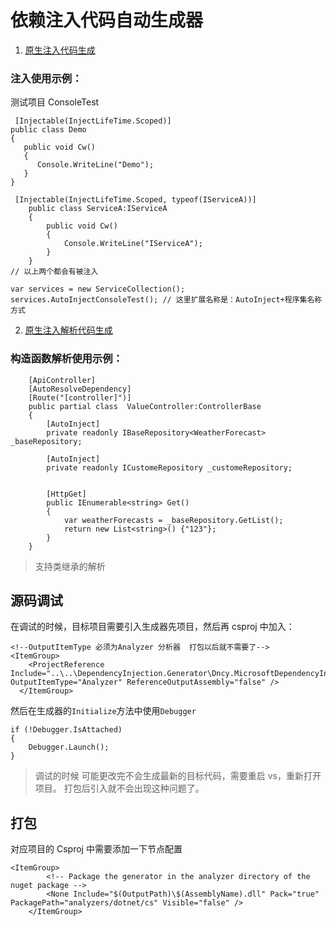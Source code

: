 # 依赖注入代码自动生成器

1. [原生注入代码生成](https://github.com/pluto-arch/Dncy.Microsoft.DependencyInjection.Generator/blob/main/Dncy.DependencyInjection.Generator/AutoInject_README.md)

### 注入使用示例：

测试项目 ConsoleTest

```
 [Injectable(InjectLifeTime.Scoped)]
public class Demo
{
   public void Cw()
   {
      Console.WriteLine("Demo");
   }
}

 [Injectable(InjectLifeTime.Scoped, typeof(IServiceA))]
    public class ServiceA:IServiceA
    {
        public void Cw()
        {
            Console.WriteLine("IServiceA");
        }
    }
// 以上两个都会有被注入

var services = new ServiceCollection();
services.AutoInjectConsoleTest(); // 这里扩展名称是：AutoInject+程序集名称方式
```

2. [原生注入解析代码生成](https://github.com/pluto-arch/Dncy.Microsoft.DependencyInjection.Generator/blob/main/Dncy.DependencyInjection.Generator/ConstructorResolve_README.md)

### 构造函数解析使用示例：

```
    [ApiController]
    [AutoResolveDependency]
    [Route("[controller]")]
    public partial class  ValueController:ControllerBase
    {
        [AutoInject]
        private readonly IBaseRepository<WeatherForecast> _baseRepository;

        [AutoInject]
        private readonly ICustomeRepository _customeRepository;


        [HttpGet]
        public IEnumerable<string> Get()
        {
            var weatherForecasts = _baseRepository.GetList();
            return new List<string>() {"123"};
        }
    }
```
> 支持类继承的解析

## 源码调试

在调试的时候，目标项目需要引入生成器先项目，然后再 csproj 中加入：

```
<!--OutputItemType 必须为Analyzer 分析器  打包以后就不需要了-->
<ItemGroup>
    <ProjectReference Include="..\..\DependencyInjection.Generator\Dncy.MicrosoftDependencyInjection.Generator.csproj" OutputItemType="Analyzer" ReferenceOutputAssembly="false" />
  </ItemGroup>
```

然后在生成器的`Initialize`方法中使用`Debugger`

```
if (!Debugger.IsAttached)
{
    Debugger.Launch();
}
```

> 调试的时候 可能更改完不会生成最新的目标代码，需要重启 vs，重新打开项目。
> 打包后引入就不会出现这种问题了。

## 打包

对应项目的 Csproj 中需要添加一下节点配置

```
<ItemGroup>
		<!-- Package the generator in the analyzer directory of the nuget package -->
		<None Include="$(OutputPath)\$(AssemblyName).dll" Pack="true" PackagePath="analyzers/dotnet/cs" Visible="false" />
	</ItemGroup>
```
